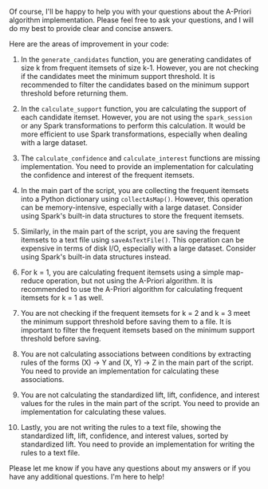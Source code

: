 Of course, I'll be happy to help you with your questions about the A-Priori algorithm implementation. Please feel free to ask your questions, and I will do my best to provide clear and concise answers.

Here are the areas of improvement in your code:

1. In the `generate_candidates` function, you are generating candidates of size k from frequent itemsets of size k-1. However, you are not checking if the candidates meet the minimum support threshold. It is recommended to filter the candidates based on the minimum support threshold before returning them.

2. In the `calculate_support` function, you are calculating the support of each candidate itemset. However, you are not using the `spark_session` or any Spark transformations to perform this calculation. It would be more efficient to use Spark transformations, especially when dealing with a large dataset.

3. The `calculate_confidence` and `calculate_interest` functions are missing implementation. You need to provide an implementation for calculating the confidence and interest of the frequent itemsets.

4. In the main part of the script, you are collecting the frequent itemsets into a Python dictionary using `collectAsMap()`. However, this operation can be memory-intensive, especially with a large dataset. Consider using Spark's built-in data structures to store the frequent itemsets.

5. Similarly, in the main part of the script, you are saving the frequent itemsets to a text file using `saveAsTextFile()`. This operation can be expensive in terms of disk I/O, especially with a large dataset. Consider using Spark's built-in data structures instead.

6. For k = 1, you are calculating frequent itemsets using a simple map-reduce operation, but not using the A-Priori algorithm. It is recommended to use the A-Priori algorithm for calculating frequent itemsets for k = 1 as well.

7. You are not checking if the frequent itemsets for k = 2 and k = 3 meet the minimum support threshold before saving them to a file. It is important to filter the frequent itemsets based on the minimum support threshold before saving.

8. You are not calculating associations between conditions by extracting rules of the forms (X) → Y and (X, Y) → Z in the main part of the script. You need to provide an implementation for calculating these associations.

9. You are not calculating the standardized lift, lift, confidence, and interest values for the rules in the main part of the script. You need to provide an implementation for calculating these values.

10. Lastly, you are not writing the rules to a text file, showing the standardized lift, lift, confidence, and interest values, sorted by standardized lift. You need to provide an implementation for writing the rules to a text file.

Please let me know if you have any questions about my answers or if you have any additional questions. I'm here to help!